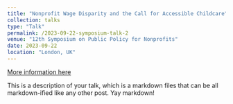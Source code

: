```yaml
---
title: "Nonprofit Wage Disparity and the Call for Accessible Childcare""
collection: talks
type: "Talk"
permalink: /2023-09-22-symposium-talk-2
venue: "12th Symposium on Public Policy for Nonprofits"
date: 2023-09-22
location: "London, UK"
---
```


[More information here](http://example2.com)

This is a description of your talk, which is a markdown files that can be all markdown-ified like any other post. Yay markdown!
